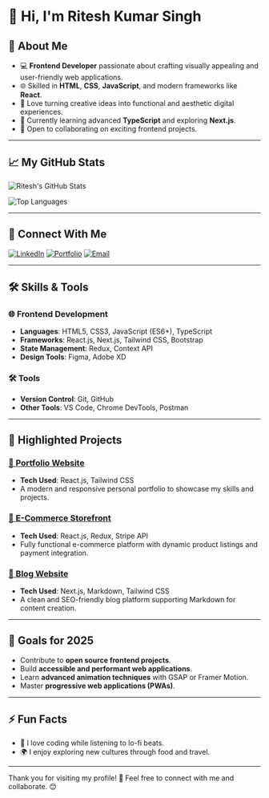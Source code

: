 # 👋 Hi, I'm Ritesh Kumar Singh

## 🌟 About Me
- 💻 **Frontend Developer** passionate about crafting visually appealing and user-friendly web applications.
- 🌐 Skilled in **HTML**, **CSS**, **JavaScript**, and modern frameworks like **React**.
- 🎨 Love turning creative ideas into functional and aesthetic digital experiences.
- 🌱 Currently learning advanced **TypeScript** and exploring **Next.js**.
- 🌟 Open to collaborating on exciting frontend projects.

---

## 📈 My GitHub Stats
![Ritesh's GitHub Stats](https://github-readme-stats.vercel.app/api?username=RiteshSinghCS&show_icons=true&theme=radical)

![Top Languages](https://github-readme-stats.vercel.app/api/top-langs/?username=RiteshSinghCS&layout=compact&theme=radical)

---

## 🔗 Connect With Me
[![LinkedIn](https://img.shields.io/badge/-LinkedIn-0077B5?style=flat&logo=LinkedIn&logoColor=white)](https://www.linkedin.com/in/your-linkedin-url)
[![Portfolio](https://img.shields.io/badge/-Portfolio-black?style=flat&logo=firefox&logoColor=white)](https://your-portfolio-url)
[![Email](https://img.shields.io/badge/-Email-D14836?style=flat&logo=Gmail&logoColor=white)](mailto:your-email@gmail.com)

---

## 🛠️ Skills & Tools
### 🌐 Frontend Development
- **Languages**: HTML5, CSS3, JavaScript (ES6+), TypeScript
- **Frameworks**: React.js, Next.js, Tailwind CSS, Bootstrap
- **State Management**: Redux, Context API
- **Design Tools**: Figma, Adobe XD

### 🛠️ Tools
- **Version Control**: Git, GitHub
- **Other Tools**: VS Code, Chrome DevTools, Postman

---

## 🌟 Highlighted Projects

### [🎨 Portfolio Website](https://github.com/yourusername/portfolio-website)
- **Tech Used**: React.js, Tailwind CSS
- A modern and responsive personal portfolio to showcase my skills and projects.

### [🛒 E-Commerce Storefront](https://github.com/yourusername/e-commerce-storefront)
- **Tech Used**: React.js, Redux, Stripe API
- Fully functional e-commerce platform with dynamic product listings and payment integration.

### [📑 Blog Website](https://github.com/yourusername/blog-website)
- **Tech Used**: Next.js, Markdown, Tailwind CSS
- A clean and SEO-friendly blog platform supporting Markdown for content creation.

---

## 🎯 Goals for 2025
- Contribute to **open source frontend projects**.
- Build **accessible and performant web applications**.
- Learn **advanced animation techniques** with GSAP or Framer Motion.
- Master **progressive web applications (PWAs)**.

---

## ⚡ Fun Facts
- 🎵 I love coding while listening to lo-fi beats.
- 🌍 I enjoy exploring new cultures through food and travel.

---

Thank you for visiting my profile! 🚀 Feel free to connect with me and collaborate. 😊
